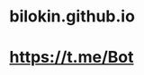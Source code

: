 # bilokin.github.io
# <p><a href="https://theblowest.github.io/bilokin.github.io/" class="btn btn-link">https://t.me/Bot</a></p>